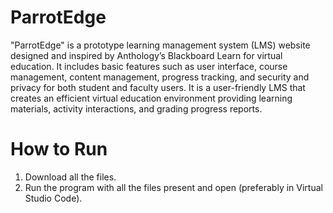 # ParrotEdge
"ParrotEdge" is a prototype learning management system (LMS) website designed and inspired by Anthology’s Blackboard Learn for virtual education. It includes basic features such as user interface, course management, content management, progress tracking, and security and privacy for both student and faculty users.
It is a user-friendly LMS that creates an efficient virtual education environment providing learning materials, activity interactions, and grading progress reports.  

# How to Run
1. Download all the files.
2. Run the program with all the files present and open (preferably in Virtual Studio Code).
